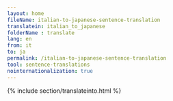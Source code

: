 ```yaml
---
layout: home
fileName: italian-to-japanese-sentence-translation
translatein: italian_to_japanese
folderName : translate
lang: en
from: it
to: ja
permalink: /italian-to-japanese-sentence-translation
tool: sentence-translations
nointernationalization: true
---
```

{% include section/translateinto.html %}
